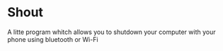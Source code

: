 # Shout
A litte program whitch allows you to shutdown your computer with your phone using bluetooth or Wi-Fi
